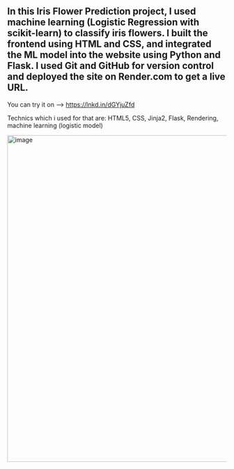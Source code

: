 ## In this Iris Flower Prediction project, I used machine learning (Logistic Regression with scikit-learn) to classify iris flowers. I built the frontend using HTML and CSS, and integrated the ML model into the website using Python and Flask. I used Git and GitHub for version control and deployed the site on Render.com to get a live URL.

You can try it on -->  https://lnkd.in/dGYjuZfd

Technics which i used for that are: HTML5,
CSS,
Jinja2,
Flask,
Rendering, machine learning (logistic model)

<img width="1000" height="750" alt="image" src="https://github.com/user-attachments/assets/04c9f663-b3c0-4895-b1de-c9d39f4189ae" />

